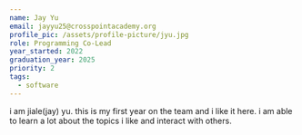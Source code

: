 ```yaml
---
name: Jay Yu
email: jayyu25@crosspointacademy.org
profile_pic: /assets/profile-picture/jyu.jpg
role: Programming Co-Lead
year_started: 2022
graduation_year: 2025
priority: 2
tags:
  - software
---
```

i am jiale(jay) yu. this is my first year on the team and i like it here. i am able to learn a lot about the topics i like and interact with others.